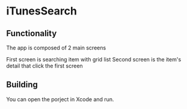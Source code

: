 # iTunesSearch

## Functionality 

The app is composed of 2 main screens 

First screen is searching item with grid list
Second screen is the item's detail that click the first screen

## Building

You can open the porject in Xcode and run.
